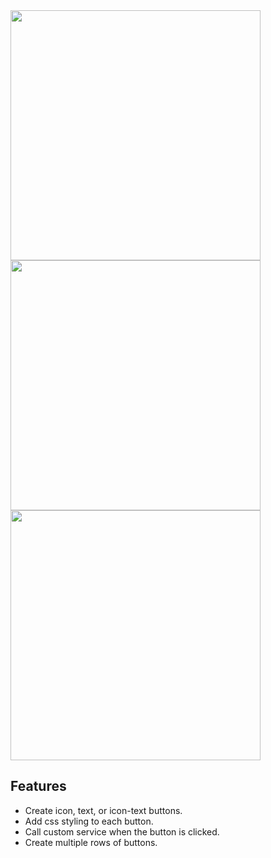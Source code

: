 <img src="https://github.com/jcwillox/button-entity-row/blob/master/examples/example-gif.gif?raw=true" width="400px">
<img src="https://github.com/jcwillox/button-entity-row/blob/master/examples/example-1.png?raw=true" width="400px">
<img src="https://github.com/jcwillox/button-entity-row/blob/master/examples/example-3.png?raw=true" width="400px">

## Features
* Create icon, text, or icon-text buttons.
* Add css styling to each button.
* Call custom service when the button is clicked.
* Create multiple rows of buttons.
